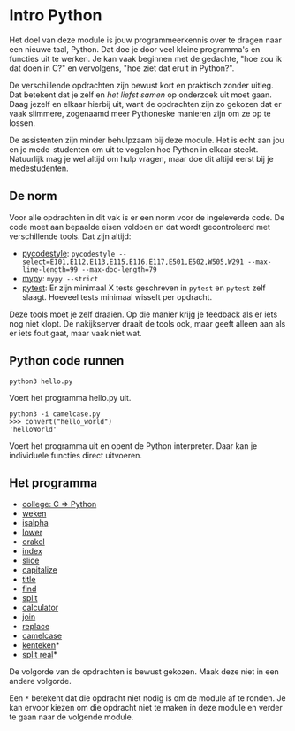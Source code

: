 # Intro Python

Het doel van deze module is jouw programmeerkennis over te dragen naar een nieuwe taal, Python. Dat doe je door veel kleine programma's en functies uit te werken. Je kan vaak beginnen met de gedachte, "hoe zou ik dat doen in C?" en vervolgens, "hoe ziet dat eruit in Python?".

De verschillende opdrachten zijn bewust kort en praktisch zonder uitleg. Dat betekent dat je zelf en *het liefst samen* op onderzoek uit moet gaan. Daag jezelf en elkaar hierbij uit, want de opdrachten zijn zo gekozen dat er vaak slimmere, zogenaamd meer Pythoneske manieren zijn om ze op te lossen.

De assistenten zijn minder behulpzaam bij deze module. Het is echt aan jou en je mede-studenten om uit te vogelen hoe Python in elkaar steekt. Natuurlijk mag je wel altijd om hulp vragen, maar doe dit altijd eerst bij je medestudenten. 

## De norm

Voor alle opdrachten in dit vak is er een norm voor de ingeleverde code. De code moet aan bepaalde eisen voldoen en dat wordt gecontroleerd met verschillende tools. Dat zijn altijd:

* [pycodestyle](/onderwerp/intro/pycodestyle): `pycodestyle --select=E101,E112,E113,E115,E116,E117,E501,E502,W505,W291 --max-line-length=99 --max-doc-length=79`
* [mypy](/onderwerp/intro/mypy): `mypy --strict`
* [pytest](/onderwerp/intro/pytest): Er zijn minimaal X tests geschreven in `pytest` en `pytest` zelf slaagt. Hoeveel tests minimaal wisselt per opdracht.

Deze tools moet je zelf draaien. Op die manier krijg je feedback als er iets nog niet klopt. De nakijkserver draait de tools ook, maar geeft alleen aan als er iets fout gaat, maar vaak niet wat.

## Python code runnen

    python3 hello.py

Voert het programma hello.py uit.

    python3 -i camelcase.py
    >>> convert("hello_world")
    'helloWorld'

Voert het programma uit en opent de Python interpreter. Daar kan je individuele functies direct uitvoeren.

## Het programma

* [college: C => Python](/onderwerp/intro/lecture_doug)
* [weken](/onderwerp/intro/opdrachten/weken)
* [isalpha](/onderwerp/intro/opdrachten/isalpha)
* [lower](/onderwerp/intro/opdrachten/lower)
* [orakel](/onderwerp/intro/opdrachten/orakel)
* [index](/onderwerp/intro/opdrachten/index)
* [slice](/onderwerp/intro/opdrachten/slice)
* [capitalize](/onderwerp/intro/opdrachten/capitalize)
* [title](/onderwerp/intro/opdrachten/title)
* [find](/onderwerp/intro/opdrachten/find)
* [split](/onderwerp/intro/opdrachten/split)
* [calculator](/onderwerp/intro/opdrachten/calculator)
* [join](/onderwerp/intro/opdrachten/join)
* [replace](/onderwerp/intro/opdrachten/replace)
* [camelcase](/onderwerp/intro/opdrachten/camelcase)
* [kenteken](/onderwerp/intro/opdrachten/kenteken)*
* [split real](/onderwerp/intro/opdrachten/split_real)*

De volgorde van de opdrachten is bewust gekozen. Maak deze niet in een andere volgorde.

Een `*` betekent dat die opdracht niet nodig is om de module af te ronden. Je kan ervoor kiezen om die opdracht niet te maken in deze module en verder te gaan naar de volgende module.